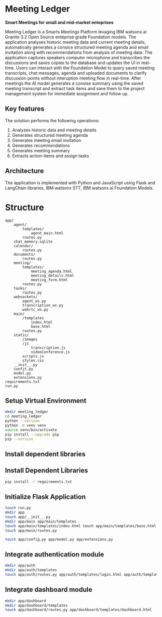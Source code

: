 # Meeting Ledger
**Smart Meetings for small and mid-market enteprises**

Meeting Ledger is a Smarts Meetings Platform levaging IBM watsonx.ai Granite 3.2 Open Source enteprise grade Foundation models. The application analyses historic meeting data and current meeting details, automatically generates a consice structured meeting agenda and email invitation along with recommendations from analysis of meeting data. The application captures speakers computer microphone and transcribes the discussions and saves copies to the database and updates the UI in real-time. Users can interact with the Foundation Model to query saved meeting transcripts, chat messages, agenda and uploaded documents to clarify discussion points without interuption meeting flow in real-time. After meetings the AI model generates a consise summary using the saved meeting transcript and extract task items and save them to the project management system for immediate assignment and follow up.

## Key features
The solution performs the following operations:
1. Analyzes historic data and meeting details
2. Generates structured meeting agenda
3. Generates meeting email invitation
4. Generates recommendations
5. Generates meeting summary
6. Extracts action-items and assign tasks



## Architecture
The application is implemented with Python and JavaScript using Flask and LangChain libraries, IBM watsonx STT, IBM watsonx.ai Foundation Models.


# Structure
```
app/
    agent/
        templates/
            agent_main.html
        routes.py
    chat_memory.sqlite
    calendar/
        routes.py
    documents/
        routes.py
    meeting/
        templates/
            meeting_agenda.html
            meeting_details.html
            meeting_form.html
        routes.py
    tasks/
        routes.py
    websockets/
        agent_ws.py
        transcription_ws.py
        webrtc_ws.py
    main/
        /templates
            index.html
            base.html
        routes.py
    static/
        /images
        /js
            transcription.js
            videoConference.js
        scripts.js
        styles.css
    __init__.py
    confit.py
    model.py
    extensions.py
requirements.txt
run.py
```

## Setup Virtual Environment
```sh
mkdir meeting_ledger
cd meeting_ledger
python --version
python -m venv venv
source venv/bin/activate
pip install --upgrade pip
pip --version
```

## Install dependent libraries

## Install Dependent Libraries
```sh
pip install -r requirements.txt
```
## Initialize Flask Application
```sh
touch run.py
mkdir app
touch app/__init__.py
mkdir app/main app/main/templates
touch app/main/templates/index.html touch app/main/templates/base.html 
touch app/main/routes.py

touch app/config.py app/model.py app/extensions.py
```

## Integrate authentication module
```sh
mkdir app/auth
mkdir app/auth/templates
touch app/auth/routes.py app/auth/templates/login.html app/auth/templates/register.html app/auth/templates/change_password.html
```

## Integrate dashboard module
```sh
mkdir app/dashboard
mkdir app/dashboard/templates
touch app/dashboard/routes.py app/dashboard/templates/dashboard.html
```
